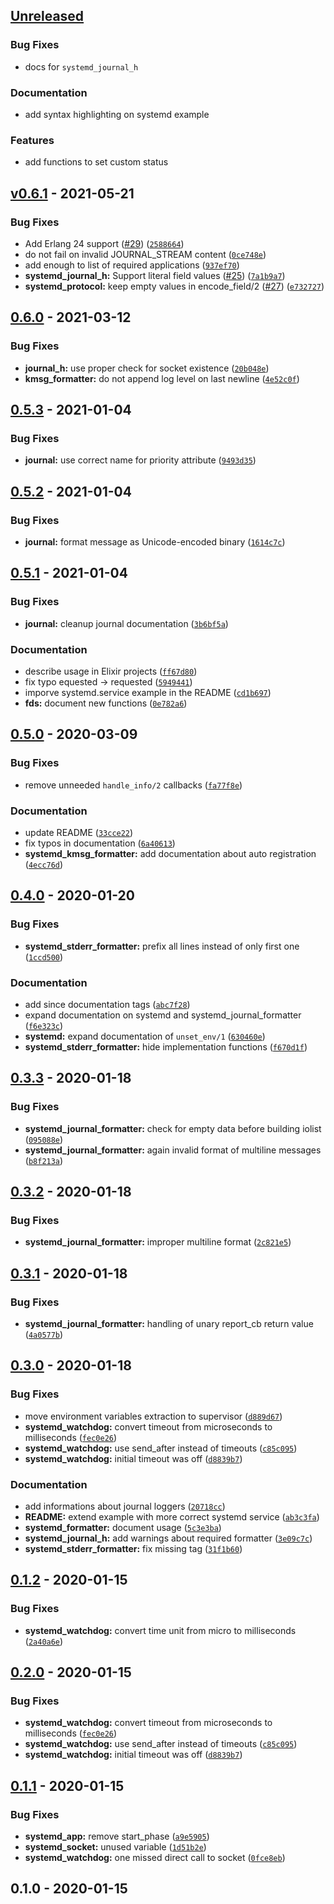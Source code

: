 <a name="unreleased"></a>
## [Unreleased]

### Bug Fixes
- docs for `systemd_journal_h`

### Documentation
- add syntax highlighting on systemd example

### Features
- add functions to set custom status


<a name="v0.6.1"></a>
## [v0.6.1] - 2021-05-21
### Bug Fixes
- Add Erlang 24 support ([#29](https://github.com/hauleth/erlang-systemd/issues/29)) ([`2588664`](https://github.com/hauleth/erlang-systemd/commit/2588664af2633ff7b8c3b829eee0bcfc4c324407))
- do not fail on invalid JOURNAL_STREAM content ([`0ce748e`](https://github.com/hauleth/erlang-systemd/commit/0ce748edffcb72bb028733e9ca4707cb30add853))
- add enough to list of required applications ([`937ef70`](https://github.com/hauleth/erlang-systemd/commit/937ef703b4145ee3ad9279018129a9c3a93a9dda))
- **systemd_journal_h:** Support literal field values ([#25](https://github.com/hauleth/erlang-systemd/issues/25)) ([`7a1b9a7`](https://github.com/hauleth/erlang-systemd/commit/7a1b9a7fb2b3e3ec682f9ee9797f9817172a7050))
- **systemd_protocol:** keep empty values in encode_field/2 ([#27](https://github.com/hauleth/erlang-systemd/issues/27)) ([`e732727`](https://github.com/hauleth/erlang-systemd/commit/e732727b0b637eb29e8adc77a4eb46d7ebc0f41a))


<a name="0.6.0"></a>
## [0.6.0] - 2021-03-12
### Bug Fixes
- **journal_h:** use proper check for socket existence ([`20b048e`](https://github.com/hauleth/erlang-systemd/commit/20b048e14c21f74091091cd83c4386b9afeabc2f))
- **kmsg_formatter:** do not append log level on last newline ([`4e52c0f`](https://github.com/hauleth/erlang-systemd/commit/4e52c0f89a08e06b225e40ab9d0ee6f8f605b380))


<a name="0.5.3"></a>
## [0.5.3] - 2021-01-04
### Bug Fixes
- **journal:** use correct name for priority attribute ([`9493d35`](https://github.com/hauleth/erlang-systemd/commit/9493d35f8c99645472836b3e13e5e30372ee3350))


<a name="0.5.2"></a>
## [0.5.2] - 2021-01-04
### Bug Fixes
- **journal:** format message as Unicode-encoded binary ([`1614c7c`](https://github.com/hauleth/erlang-systemd/commit/1614c7cedc592ecbf375149a1e0de6bfd180301c))


<a name="0.5.1"></a>
## [0.5.1] - 2021-01-04
### Bug Fixes
- **journal:** cleanup journal documentation ([`3b6bf5a`](https://github.com/hauleth/erlang-systemd/commit/3b6bf5aafe4bf3e364be4bb54654dcf2c96c9163))

### Documentation
- describe usage in Elixir projects ([`ff67d80`](https://github.com/hauleth/erlang-systemd/commit/ff67d808114e6aaeb6a338357c3b5ca7986040ca))
- fix typo equested -> requested ([`5949441`](https://github.com/hauleth/erlang-systemd/commit/5949441e63fba06c6f8c01c8951ffe81dfd354fe))
- imporve systemd.service example in the README ([`cd1b697`](https://github.com/hauleth/erlang-systemd/commit/cd1b697c8d4326fcec50cf8b85ab57e5d221bd63))
- **fds:** document new functions ([`0e782a6`](https://github.com/hauleth/erlang-systemd/commit/0e782a6635b104b52c49c4027733bf9e5b9b65e1))


<a name="0.5.0"></a>
## [0.5.0] - 2020-03-09
### Bug Fixes
- remove unneeded `handle_info/2` callbacks ([`fa77f8e`](https://github.com/hauleth/erlang-systemd/commit/fa77f8eb04d4cb46e9c8c42c60f9758276b7f0d9))

### Documentation
- update README ([`33cce22`](https://github.com/hauleth/erlang-systemd/commit/33cce223d7d629e86f7ccb8eb739b0c03238c655))
- fix typos in documentation ([`6a40613`](https://github.com/hauleth/erlang-systemd/commit/6a406132a090f029ae5e7174dd03f8674b14fc64))
- **systemd_kmsg_formatter:** add documentation about auto registration ([`4ecc76d`](https://github.com/hauleth/erlang-systemd/commit/4ecc76dbdd280b6942ccb9884cbb8195eb5e02c4))


<a name="0.4.0"></a>
## [0.4.0] - 2020-01-20
### Bug Fixes
- **systemd_stderr_formatter:** prefix all lines instead of only first one ([`1ccd500`](https://github.com/hauleth/erlang-systemd/commit/1ccd5002e7ab9e884a9947c948a46fd3ac93870e))

### Documentation
- add since documentation tags ([`abc7f28`](https://github.com/hauleth/erlang-systemd/commit/abc7f286390f855e9577c1488ea6d954ab8efc87))
- expand documentation on systemd and systemd_journal_formatter ([`f6e323c`](https://github.com/hauleth/erlang-systemd/commit/f6e323c2e764fe9d47dc0f1455af6e10755bc580))
- **systemd:** expand documentation of `unset_env/1` ([`630460e`](https://github.com/hauleth/erlang-systemd/commit/630460e40e0b0b8ff169547ef8737698f2a1db2e))
- **systemd_stderr_formatter:** hide implementation functions ([`f670d1f`](https://github.com/hauleth/erlang-systemd/commit/f670d1f2389a9a5a587f42be8ddc5c61b0cf3562))


<a name="0.3.3"></a>
## [0.3.3] - 2020-01-18
### Bug Fixes
- **systemd_journal_formatter:** check for empty data before building iolist ([`095088e`](https://github.com/hauleth/erlang-systemd/commit/095088eeed308869505bacc5a10af338e6f241b9))
- **systemd_journal_formatter:** again invalid format of multiline messages ([`b8f213a`](https://github.com/hauleth/erlang-systemd/commit/b8f213af5a51a06ca41badbb01669b7c0e64cd08))


<a name="0.3.2"></a>
## [0.3.2] - 2020-01-18
### Bug Fixes
- **systemd_journal_formatter:** improper multiline format ([`2c821e5`](https://github.com/hauleth/erlang-systemd/commit/2c821e5a9d3073fcf84ada2c7cff47f760e2f51e))


<a name="0.3.1"></a>
## [0.3.1] - 2020-01-18
### Bug Fixes
- **systemd_journal_formatter:** handling of unary report_cb return value ([`4a0577b`](https://github.com/hauleth/erlang-systemd/commit/4a0577b42db54bd67c54489b187e842c4638d423))


<a name="0.3.0"></a>
## [0.3.0] - 2020-01-18
### Bug Fixes
- move environment variables extraction to supervisor ([`d889d67`](https://github.com/hauleth/erlang-systemd/commit/d889d6739c6da10fb5d9efb0b7518ba0144b8721))
- **systemd_watchdog:** convert timeout from microseconds to milliseconds ([`fec0e26`](https://github.com/hauleth/erlang-systemd/commit/fec0e26f2bfe964df0c8eb96b1f1f0723add84b5))
- **systemd_watchdog:** use send_after instead of timeouts ([`c85c095`](https://github.com/hauleth/erlang-systemd/commit/c85c09558009bfca9dbb1b4286823539451ea83b))
- **systemd_watchdog:** initial timeout was off ([`d8839b7`](https://github.com/hauleth/erlang-systemd/commit/d8839b7d126a717a2d98bdaeec44b48d48c6b54a))

### Documentation
- add informations about journal loggers ([`20718cc`](https://github.com/hauleth/erlang-systemd/commit/20718cc553270783b476bd9ee08b338e038c4fc3))
- **README:** extend example with more correct systemd service ([`ab3c3fa`](https://github.com/hauleth/erlang-systemd/commit/ab3c3fa85899b9a797197b6d24b55099e0fb71a9))
- **systemd_formatter:** document usage ([`5c3e3ba`](https://github.com/hauleth/erlang-systemd/commit/5c3e3bab79ac4e4bbef558be89192c552ec3ee65))
- **systemd_journal_h:** add warnings about required formatter ([`3e09c7c`](https://github.com/hauleth/erlang-systemd/commit/3e09c7cac642233900bb8e52a9d43888ff5b6f8e))
- **systemd_stderr_formatter:** fix missing tag ([`31f1b60`](https://github.com/hauleth/erlang-systemd/commit/31f1b60ed023f665b16d51a98efce1403db960cf))


<a name="0.1.2"></a>
## [0.1.2] - 2020-01-15
### Bug Fixes
- **systemd_watchdog:** convert time unit from micro to milliseconds ([`2a40a6e`](https://github.com/hauleth/erlang-systemd/commit/2a40a6e30fd5052bbf59ad3524230211e2993693))


<a name="0.2.0"></a>
## [0.2.0] - 2020-01-15
### Bug Fixes
- **systemd_watchdog:** convert timeout from microseconds to milliseconds ([`fec0e26`](https://github.com/hauleth/erlang-systemd/commit/fec0e26f2bfe964df0c8eb96b1f1f0723add84b5))
- **systemd_watchdog:** use send_after instead of timeouts ([`c85c095`](https://github.com/hauleth/erlang-systemd/commit/c85c09558009bfca9dbb1b4286823539451ea83b))
- **systemd_watchdog:** initial timeout was off ([`d8839b7`](https://github.com/hauleth/erlang-systemd/commit/d8839b7d126a717a2d98bdaeec44b48d48c6b54a))


<a name="0.1.1"></a>
## [0.1.1] - 2020-01-15
### Bug Fixes
- **systemd_app:** remove start_phase ([`a9e5905`](https://github.com/hauleth/erlang-systemd/commit/a9e5905f2e00dcb76ae8243d9415e15bb1e3f3ed))
- **systemd_socket:** unused variable ([`1d51b2e`](https://github.com/hauleth/erlang-systemd/commit/1d51b2eeac8a7d13836808a8f71b71480b32541c))
- **systemd_watchdog:** one missed direct call to socket ([`0fce8eb`](https://github.com/hauleth/erlang-systemd/commit/0fce8eb1f3880d10d0c88f1356a7bc894ffeae8d))


<a name="0.1.0"></a>
## 0.1.0 - 2020-01-15

[Unreleased]: https://github.com/hauleth/erlang-systemd/compare/v0.6.1...HEAD
[v0.6.1]: https://github.com/hauleth/erlang-systemd/compare/0.6.0...v0.6.1
[0.6.0]: https://github.com/hauleth/erlang-systemd/compare/0.5.3...0.6.0
[0.5.3]: https://github.com/hauleth/erlang-systemd/compare/0.5.2...0.5.3
[0.5.2]: https://github.com/hauleth/erlang-systemd/compare/0.5.1...0.5.2
[0.5.1]: https://github.com/hauleth/erlang-systemd/compare/0.5.0...0.5.1
[0.5.0]: https://github.com/hauleth/erlang-systemd/compare/0.4.0...0.5.0
[0.4.0]: https://github.com/hauleth/erlang-systemd/compare/0.3.3...0.4.0
[0.3.3]: https://github.com/hauleth/erlang-systemd/compare/0.3.2...0.3.3
[0.3.2]: https://github.com/hauleth/erlang-systemd/compare/0.3.1...0.3.2
[0.3.1]: https://github.com/hauleth/erlang-systemd/compare/0.3.0...0.3.1
[0.3.0]: https://github.com/hauleth/erlang-systemd/compare/0.1.2...0.3.0
[0.1.2]: https://github.com/hauleth/erlang-systemd/compare/0.2.0...0.1.2
[0.2.0]: https://github.com/hauleth/erlang-systemd/compare/0.1.1...0.2.0
[0.1.1]: https://github.com/hauleth/erlang-systemd/compare/0.1.0...0.1.1
